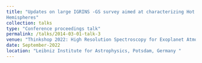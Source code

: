 ```yaml
---
title: "Updates on large IGRINS -GS survey aimed at characterizing Hot Jupiter Day Side
Hemispheres"
collection: talks
type: "Conference proceedings talk"
permalink: /talks/2014-03-01-talk-3
venue: "Thinkshop 2022: High Resolution Spectroscopy for Exoplanet Atmospheres"
date: September-2022
location: "Leibniz Institute for Astrophysics, Potsdam, Germany "
---
```



